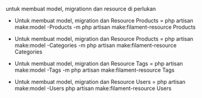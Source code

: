 untuk membuat model, migrationn dan resource di perlukan

- Untuk membuat model, migration dan Resource Products = 
php artisan make:model -Products -m
php artisan make:filament-resource Products

- Untuk membuat model, migration dan Resource Products = 
php artisan make:model -Categories -m
php artisan make:filament-resource Categories

- Untuk membuat model, migration dan Resource Tags = 
php artisan make:model -Tags -m
php artisan make:filament-resource Tags

- Untuk membuat model, migration dan Resource Users = 
php artisan make:model -Users
php artisan make:filament-resource Users
